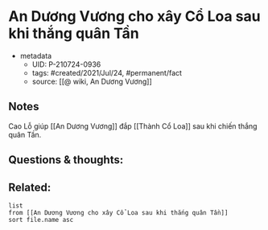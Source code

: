 ---
---

# An Dương Vương cho xây Cổ Loa sau khi thắng quân Tần

- metadata
	- UID: P-210724-0936
	- tags: #created/2021/Jul/24, #permanent/fact 
	- source: [[@ wiki, An Dương Vương]]

## Notes
Cao Lỗ giúp [[An Dương Vương]] đắp [[Thành Cổ Loa]] sau khi chiến thắng quân Tần.

## Questions & thoughts:

## Related:
```dataview
list
from [[An Dương Vương cho xây Cổ Loa sau khi thắng quân Tần]]
sort file.name asc
```
